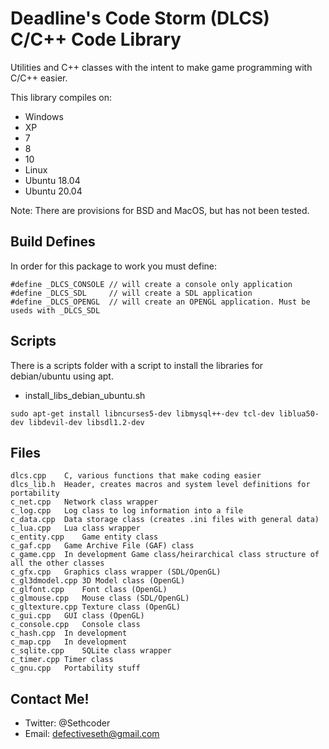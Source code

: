 # Deadline's Code Storm (DLCS) C/C++ Code Library

Utilities and C++ classes with the intent to make game programming with C/C++ easier.

This library compiles on:
- Windows
 - XP
 - 7
 - 8
 - 10
- Linux
 - Ubuntu 18.04
 - Ubuntu 20.04
 
Note: There are provisions for BSD and MacOS, but has not been tested.

## Build Defines

In order for this package to work you must define:


```
#define _DLCS_CONSOLE // will create a console only application
#define _DLCS_SDL     // will create a SDL application
#define _DLCS_OPENGL  // will create an OPENGL application. Must be useds with _DLCS_SDL
```

## Scripts

There is a scripts folder with a script to install the libraries for debian/ubuntu using apt.

- install_libs_debian_ubuntu.sh

```
sudo apt-get install libncurses5-dev libmysql++-dev tcl-dev liblua50-dev libdevil-dev libsdl1.2-dev
```

## Files

```
dlcs.cpp	C, various functions that make coding easier
dlcs_lib.h	Header, creates macros and system level definitions for portability
c_net.cpp	Network class wrapper
c_log.cpp	Log class to log information into a file
c_data.cpp	Data storage class (creates .ini files with general data)
c_lua.cpp	Lua class wrapper
c_entity.cpp	Game entity class
c_gaf.cpp	Game Archive File (GAF) class
c_game.cpp	In development Game class/heirarchical class structure of all the other classes
c_gfx.cpp	Graphics class wrapper (SDL/OpenGL)
c_gl3dmodel.cpp	3D Model class (OpenGL)
c_glfont.cpp	Font class (OpenGL)
c_glmouse.cpp	Mouse class (SDL/OpenGL)
c_gltexture.cpp	Texture class (OpenGL)
c_gui.cpp	GUI class (OpenGL)
c_console.cpp	Console class
c_hash.cpp	In development
c_map.cpp	In development
c_sqlite.cpp	SQLite class wrapper
c_timer.cpp	Timer class
c_gnu.cpp	Portability stuff
```

## Contact Me!
 
- Twitter: @Sethcoder
- Email: defectiveseth@gmail.com

